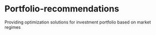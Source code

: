 # Portfolio-recommendations
Providing optimization solutions for investment portfolio based on market regimes
